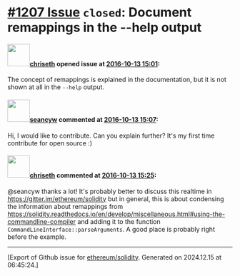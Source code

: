 # [\#1207 Issue](https://github.com/ethereum/solidity/issues/1207) `closed`: Document remappings in the --help output

#### <img src="https://avatars.githubusercontent.com/u/9073706?v=4" width="50">[chriseth](https://github.com/chriseth) opened issue at [2016-10-13 15:01](https://github.com/ethereum/solidity/issues/1207):

The concept of remappings is explained in the documentation, but it is not shown at all in the `--help` output.


#### <img src="https://avatars.githubusercontent.com/u/13762969?u=c211df23bd738d8688a96e848841e1d45f9edfee&v=4" width="50">[seancyw](https://github.com/seancyw) commented at [2016-10-13 15:07](https://github.com/ethereum/solidity/issues/1207#issuecomment-253541523):

Hi, I would like to contribute. Can you explain further? It's my first time contribute for open source :)

#### <img src="https://avatars.githubusercontent.com/u/9073706?v=4" width="50">[chriseth](https://github.com/chriseth) commented at [2016-10-13 15:25](https://github.com/ethereum/solidity/issues/1207#issuecomment-253546864):

@seancyw thanks a lot! It's probably better to discuss this realtime in https://gitter.im/ethereum/solidity but in general, this is about condensing the information about remappings from https://solidity.readthedocs.io/en/develop/miscellaneous.html#using-the-commandline-compiler and adding it to the function `CommandLineInterface::parseArguments`. A good place is probably right before the example.


-------------------------------------------------------------------------------



[Export of Github issue for [ethereum/solidity](https://github.com/ethereum/solidity). Generated on 2024.12.15 at 06:45:24.]

